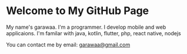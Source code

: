 # Welcome to My GitHub Page

My name's garawaa. I'm a programmer. I develop mobile and web applicaions. I'm familar with java, kotlin, flutter, php, react native, nodejs

You can contact me by email: <garawaa@gmail.com>

